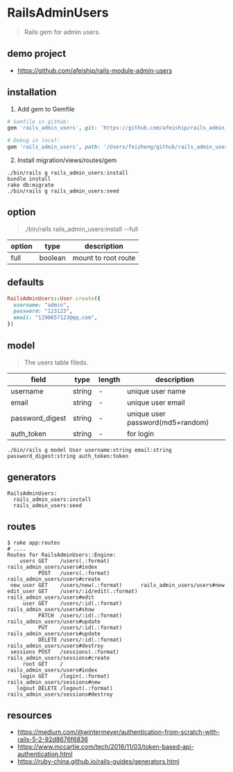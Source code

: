 # RailsAdminUsers
> Rails gem for admin users.

## demo project
- https://github.com/afeiship/rails-module-admin-users

## installation
1. Add gem to Gemfile
  ```rb
  # Gemfile in github:
  gem 'rails_admin_users', git: 'https://github.com/afeiship/rails_admin_users'

  # Debug in local:
  gem 'rails_admin_users', path: '/Users/feizheng/github/rails_admin_users'
  ```
2. Install migration/views/routes/gem
  ```shell
  ./bin/rails g rails_admin_users:install
  bundle install
  rake db:migrate
  ./bin/rails g rails_admin_users:seed
  ```

## option
> ./bin/rails rails_admin_users:install --full

| option | type    | description         |
| ------ | ------- | ------------------- |
| full   | boolean | mount to root route |

## defaults
```rb
RailsAdminUsers::User.create({
  username: "admin",
  password: "123123",
  email: "1290657123@qq.com",
})
```

## model
> The users table fileds.

| field           | type   | length | description                      |
| --------------- | ------ | ------ | -------------------------------- |
| username        | string | -      | unique user name                 |
| email           | string | -      | unique user email                |
| password_digest | string | -      | unique user password(md5+random) |
| auth_token      | string | -      | for login                        |

```shell
./bin/rails g model User username:string email:string password_digest:string auth_token:token
```

## generators
~~~
RailsAdminUsers:
  rails_admin_users:install
  rails_admin_users:seed
~~~


## routes
```shell
$ rake app:routes
# ....
Routes for RailsAdminUsers::Engine:
    users GET    /users(.:format)          rails_admin_users/users#index
          POST   /users(.:format)          rails_admin_users/users#create
 new_user GET    /users/new(.:format)      rails_admin_users/users#new
edit_user GET    /users/:id/edit(.:format) rails_admin_users/users#edit
     user GET    /users/:id(.:format)      rails_admin_users/users#show
          PATCH  /users/:id(.:format)      rails_admin_users/users#update
          PUT    /users/:id(.:format)      rails_admin_users/users#update
          DELETE /users/:id(.:format)      rails_admin_users/users#destroy
 sessions POST   /sessions(.:format)       rails_admin_users/sessions#create
     root GET    /                         rails_admin_users/users#index
    login GET    /login(.:format)          rails_admin_users/sessions#new
   logout DELETE /logout(.:format)         rails_admin_users/sessions#destroy
```

## resources
- https://medium.com/@wintermeyer/authentication-from-scratch-with-rails-5-2-92d8676f6836
- https://www.mccartie.com/tech/2016/11/03/token-based-api-authentication.html
- https://ruby-china.github.io/rails-guides/generators.html